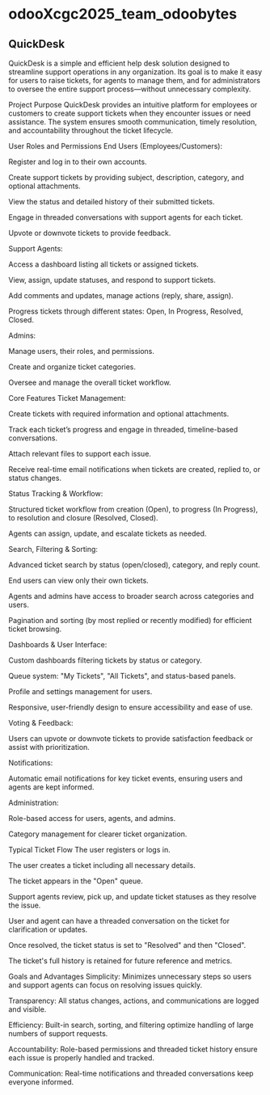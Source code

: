 # odooXcgc2025_team_odoobytes
## QuickDesk
QuickDesk is a simple and efficient help desk solution designed to streamline support operations in any organization. Its goal is to make it easy for users to raise tickets, for agents to manage them, and for administrators to oversee the entire support process—without unnecessary complexity.

Project Purpose
QuickDesk provides an intuitive platform for employees or customers to create support tickets when they encounter issues or need assistance. The system ensures smooth communication, timely resolution, and accountability throughout the ticket lifecycle.

User Roles and Permissions
End Users (Employees/Customers):

Register and log in to their own accounts.

Create support tickets by providing subject, description, category, and optional attachments.

View the status and detailed history of their submitted tickets.

Engage in threaded conversations with support agents for each ticket.

Upvote or downvote tickets to provide feedback.

Support Agents:

Access a dashboard listing all tickets or assigned tickets.

View, assign, update statuses, and respond to support tickets.

Add comments and updates, manage actions (reply, share, assign).

Progress tickets through different states: Open, In Progress, Resolved, Closed.

Admins:

Manage users, their roles, and permissions.

Create and organize ticket categories.

Oversee and manage the overall ticket workflow.

Core Features
Ticket Management:

Create tickets with required information and optional attachments.

Track each ticket’s progress and engage in threaded, timeline-based conversations.

Attach relevant files to support each issue.

Receive real-time email notifications when tickets are created, replied to, or status changes.

Status Tracking & Workflow:

Structured ticket workflow from creation (Open), to progress (In Progress), to resolution and closure (Resolved, Closed).

Agents can assign, update, and escalate tickets as needed.

Search, Filtering & Sorting:

Advanced ticket search by status (open/closed), category, and reply count.

End users can view only their own tickets.

Agents and admins have access to broader search across categories and users.

Pagination and sorting (by most replied or recently modified) for efficient ticket browsing.

Dashboards & User Interface:

Custom dashboards filtering tickets by status or category.

Queue system: "My Tickets", "All Tickets", and status-based panels.

Profile and settings management for users.

Responsive, user-friendly design to ensure accessibility and ease of use.

Voting & Feedback:

Users can upvote or downvote tickets to provide satisfaction feedback or assist with prioritization.

Notifications:

Automatic email notifications for key ticket events, ensuring users and agents are kept informed.

Administration:

Role-based access for users, agents, and admins.

Category management for clearer ticket organization.

Typical Ticket Flow
The user registers or logs in.

The user creates a ticket including all necessary details.

The ticket appears in the "Open" queue.

Support agents review, pick up, and update ticket statuses as they resolve the issue.

User and agent can have a threaded conversation on the ticket for clarification or updates.

Once resolved, the ticket status is set to "Resolved" and then "Closed".

The ticket's full history is retained for future reference and metrics.

Goals and Advantages
Simplicity: Minimizes unnecessary steps so users and support agents can focus on resolving issues quickly.

Transparency: All status changes, actions, and communications are logged and visible.

Efficiency: Built-in search, sorting, and filtering optimize handling of large numbers of support requests.

Accountability: Role-based permissions and threaded ticket history ensure each issue is properly handled and tracked.

Communication: Real-time notifications and threaded conversations keep everyone informed.

